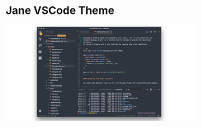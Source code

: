 # Jane VSCode Theme

![Jane One](https://raw.githubusercontent.com/dotcypress/vscode-jane/master/docs/jane-one.png)